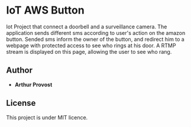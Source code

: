 # IoT AWS Button

Iot Project that connect a doorbell and a surveillance camera.
The application sends different sms according to user's action on the amazon button.
Sended sms inform the owner of the button, and redirect him to a webpage with protected access to see who rings at his door.
A RTMP stream is displayed on this page, allowing the user to see who rang.

## Author

* **Arthur Provost**

## License

This project is under MIT licence.



